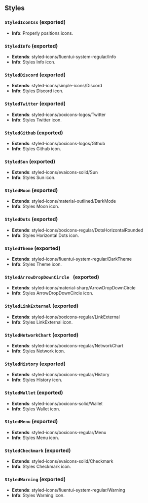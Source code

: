 ## Styles

### `StyledIconCss` (exported)
- **Info**: Properly positions icons.

### `StyledInfo` (exported)
- **Extends**: styled-icons/fluentui-system-regular/Info
- **Info**: Styles Info icon.

### `StyledDiscord` (exported)
- **Extends**: styled-icons/simple-icons/Discord
- **Info**: Styles Discord icon.

### `StyledTwitter` (exported)
- **Extends**: styled-icons/boxicons-logos/Twitter
- **Info**: Styles Twitter icon.

### `StyledGithub` (exported)
- **Extends**: styled-icons/boxicons-logos/Github
- **Info**: Styles Github icon.

### `StyledSun` (exported)
- **Extends**: styled-icons/evaicons-solid/Sun
- **Info**: Styles Sun icon.

### `StyledMoon` (exported)
- **Extends**: styled-icons/material-outlined/DarkMode
- **Info**: Styles Moon icon.

### `StyledDots` (exported)
- **Extends**: styled-icons/boxicons-regular/DotsHorizontalRounded
- **Info**: Styles Horizontal Dots icon.

### `StyledTheme` (exported)
- **Extends**: styled-icons/fluentui-system-regular/DarkTheme
- **Info**: Styles Theme icon.

### `StyledArrowDropDownCircle ` (exported)
- **Extends**: styled-icons/material-sharp/ArrowDropDownCircle
- **Info**: Styles ArrowDropDownCircle icon.

### `StyledLinkExternal` (exported)
- **Extends**: styled-icons/boxicons-regular/LinkExternal
- **Info**: Styles LinkExternal icon.

### `StyledNetworkChart` (exported)
- **Extends**: styled-icons/boxicons-regular/NetworkChart
- **Info**: Styles Network icon.

### `StyledHistory` (exported)
- **Extends**: styled-icons/boxicons-regular/History
- **Info**: Styles History icon.

### `StyledWallet` (exported)
- **Extends**: styled-icons/boxicons-solid/Wallet
- **Info**: Styles Wallet icon.

### `StyledMenu` (exported)
- **Extends**: styled-icons/boxicons-regular/Menu
- **Info**: Styles Menu icon.

### `StyledCheckmark` (exported)
- **Extends**: styled-icons/evaicons-solid/Checkmark
- **Info**: Styles Checkmark icon.

### `StyledWarning` (exported)
- **Extends**: styled-icons/fluentui-system-regular/Warning
- **Info**: Styles Warning icon.
